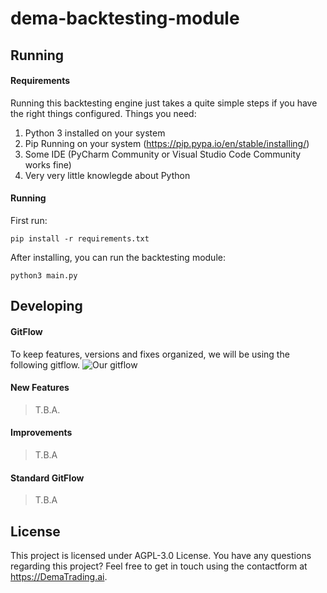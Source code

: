 # dema-backtesting-module

## Running
#### Requirements
Running this backtesting engine just takes a quite simple steps if you have the right things configured. Things you need:
1. Python 3 installed on your system
2. Pip Running on your system (https://pip.pypa.io/en/stable/installing/)
3. Some IDE (PyCharm Community or Visual Studio Code Community works fine)
4. Very very little knowlegde about Python

#### Running
First run:
```` 
pip install -r requirements.txt
````

After installing, you can run the backtesting module:
````
python3 main.py
````
## Developing
#### GitFlow
To keep features, versions and fixes organized, we will be using the following gitflow.
![Our gitflow](https://miro.medium.com/max/1400/1*uUpzVOpdFw5V-tJ_YvgFmA.png)

#### New Features
> T.B.A.

#### Improvements
> T.B.A

#### Standard GitFlow
> T.B.A

## License
This project is licensed under AGPL-3.0 License. You have any questions regarding this project? Feel free to get in touch using the contactform at https://DemaTrading.ai. 
